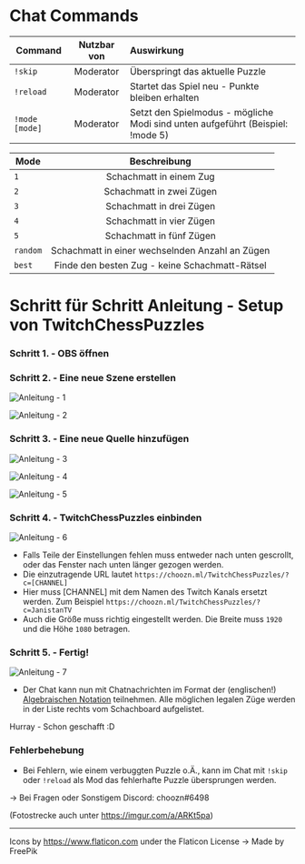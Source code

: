 # Chat Commands

| Command| Nutzbar von|Auswirkung|
| ------------- |:-------------:| :-----|
| `!skip` | Moderator | Überspringt das aktuelle Puzzle |
| `!reload` | Moderator | Startet das Spiel neu - Punkte bleiben erhalten |
| `!mode [mode]` | Moderator | Setzt den Spielmodus - mögliche Modi sind unten aufgeführt (Beispiel: !mode 5)|

| Mode | Beschreibung |
| ------------- |:-------------:|
| `1` | Schachmatt in einem Zug |
| `2` | Schachmatt in zwei Zügen |
| `3` | Schachmatt in drei Zügen |
| `4` | Schachmatt in vier Zügen |
| `5` | Schachmatt in fünf Zügen |
| `random` | Schachmatt in einer wechselnden Anzahl an Zügen |
| `best` | Finde den besten Zug - keine Schachmatt-Rätsel |

# Schritt für Schritt Anleitung - Setup von TwitchChessPuzzles

### Schritt 1. - OBS öffnen

### Schritt 2. - Eine neue Szene erstellen
![Anleitung - 1](https://i.imgur.com/jSHgw6q.png)

![Anleitung - 2](https://i.imgur.com/xkfvluf.png)

### Schritt 3. - Eine neue Quelle hinzufügen
![Anleitung - 3](https://i.imgur.com/wqROjkg.png)

![Anleitung - 4](https://i.imgur.com/XI0mJCc.png)

![Anleitung - 5](https://i.imgur.com/c4pGGBq.png)

### Schritt 4. - TwitchChessPuzzles einbinden

![Anleitung - 6](https://i.imgur.com/GLBgm1e.png)
- Falls Teile der Einstellungen fehlen muss entweder nach unten gescrollt, oder das Fenster nach unten länger gezogen werden.
- Die einzutragende URL lautet `https://choozn.ml/TwitchChessPuzzles/?c=[CHANNEL]`
- Hier muss [CHANNEL] mit dem Namen des Twitch Kanals ersetzt werden. Zum Beispiel `https://choozn.ml/TwitchChessPuzzles/?c=JanistanTV`
- Auch die Größe muss richtig eingestellt werden. Die Breite muss `1920` und die Höhe `1080` betragen.

### Schritt 5. - Fertig!

![Anleitung - 7](https://i.imgur.com/QLtVUTQ.png)
- Der Chat kann nun mit Chatnachrichten im Format der (englischen!) [Algebraischen Notation](https://de.wikipedia.org/wiki/Schachnotation#Algebraische_Notation) teilnehmen. Alle möglichen legalen Züge werden in der Liste rechts vom Schachboard aufgelistet.

Hurray - Schon geschafft :D

### Fehlerbehebung
- Bei Fehlern, wie einem verbuggten Puzzle o.Ä., kann im Chat mit `!skip` oder `!reload` als Mod das fehlerhafte Puzzle übersprungen werden.

-> Bei Fragen oder Sonstigem Discord: choozn#6498

(Fotostrecke auch unter https://imgur.com/a/ARKt5pa)


----------------------------------------------------
Icons by https://www.flaticon.com under the Flaticon License
-> Made by FreePik
